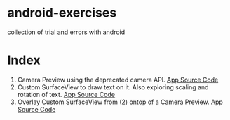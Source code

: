 # android-exercises
collection of trial and errors with android

# Index

1. Camera Preview using the deprecated camera API.
   [App Source Code](https://github.com/dennyabrain/android-exercises/tree/master/DeprecatedCamera)
2. Custom SurfaceView to draw text on it. Also exploring scaling and rotation of text.
   [App Source Code](https://github.com/dennyabrain/android-exercises/tree/master/SurfaceViewText)
3. Overlay Custom SurfaceView from (2) ontop of a Camera Preview. 
   [App Source Code](https://github.com/dennyabrain/android-exercises/tree/master/DeprecatedCamOverlayedSurface)
